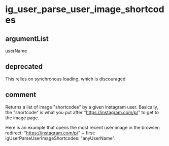 # ig_user_parse_user_image_shortcodes
## argumentList
userName
## deprecated
This relies on synchronous loading, which is discouraged
## comment

Returns a list of image "shortcodes" by a given instagram user.
Basically, the "shortcode" is what you put after "https://instagram.com/p/" to get to the image page.

Here is an example that opens the most recent user image in the browser:
redirect: "https://instagram.com/p/" + first: igUserParseUserImageShortcodes: "anyUserName".
